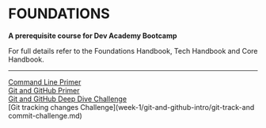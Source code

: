 # FOUNDATIONS

__A prerequisite course for Dev Academy Bootcamp__

For full details refer to the Foundations Handbook, Tech Handbook and Core Handbook.   


------------    

[Command Line Primer](/week-1/command-line/README.md)  
[Git and GitHub Primer](/week-1/git-and-github-intro/README.md)  
[Git and GitHub Deep Dive Challenge](week-1/git-and-github-intro/git-github-challenge.md)  
[Git tracking changes Challenge](week-1/git-and-github-intro/git-track-and commit-challenge.md)  





